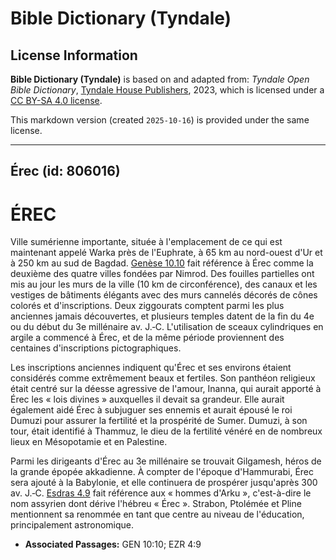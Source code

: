 # Bible Dictionary (Tyndale)

## License Information

**Bible Dictionary (Tyndale)** is based on and adapted from: _Tyndale Open Bible Dictionary_, [Tyndale House Publishers](https://tyndaleopenresources.com/), 2023, which is licensed under a [CC BY-SA 4.0 license](https://creativecommons.org/licenses/by-sa/4.0/legalcode.en).

This markdown version (created `2025-10-16`) is provided under the same license.



--------------------------------

## Érec (id: 806016)

ÉREC
====

Ville sumérienne importante, située à l'emplacement de ce qui est maintenant appelé Warka près de l'Euphrate, à 65 km au nord\-ouest d'Ur et à 250 km au sud de Bagdad. [Genèse 10\.10](https://ref.ly/Gen10:10) fait référence à Érec comme la deuxième des quatre villes fondées par Nimrod. Des fouilles partielles ont mis au jour les murs de la ville (10 km de circonférence), des canaux et les vestiges de bâtiments élégants avec des murs cannelés décorés de cônes colorés et d'inscriptions. Deux ziggourats comptent parmi les plus anciennes jamais découvertes, et plusieurs temples datent de la fin du 4e ou du début du 3e millénaire av. J.‑C. L'utilisation de sceaux cylindriques en argile a commencé à Érec, et de la même période proviennent des centaines d'inscriptions pictographiques.

Les inscriptions anciennes indiquent qu'Érec et ses environs étaient considérés comme extrêmement beaux et fertiles. Son panthéon religieux était centré sur la déesse agressive de l'amour, Inanna, qui aurait apporté à Érec les « lois divines » auxquelles il devait sa grandeur. Elle aurait également aidé Érec à subjuguer ses ennemis et aurait épousé le roi Dumuzi pour assurer la fertilité et la prospérité de Sumer. Dumuzi, à son tour, était identifié à Thammuz, le dieu de la fertilité vénéré en de nombreux lieux en Mésopotamie et en Palestine.

Parmi les dirigeants d'Érec au 3e millénaire se trouvait Gilgamesh, héros de la grande épopée akkadienne. À compter de l'époque d'Hammurabi, Érec sera ajouté à la Babylonie, et elle continuera de prospérer jusqu'après 300 av. J.‑C. [Esdras 4\.9](https://ref.ly/Ezra4:9) fait référence aux « hommes d'Arku », c'est\-à\-dire le nom assyrien dont dérive l'hébreu « Érec ». Strabon, Ptolémée et Pline mentionnent sa renommée en tant que centre au niveau de l'éducation, principalement astronomique.

* **Associated Passages:** GEN 10:10; EZR 4:9

